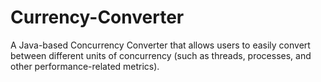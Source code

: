 # Currency-Converter
A Java-based Concurrency Converter that allows users to easily convert between different units of concurrency (such as threads, processes, and other performance-related metrics).
